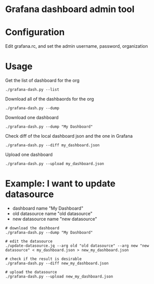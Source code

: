 # Grafana dashboard admin tool

# Configuration
Edit grafana.rc, and set the admin username, password, organization

# Usage

Get the list of dashboard for the org

```
./grafana-dash.py --list
```

Download all of the dashbaords for the org

```
./grafana-dash.py --dump
```

Download one dashboard

```
./grafana-dash.py --dump "My Dashboard"
```

Check diff of the local dashboard json and the one in Grafana

```
./grafana-dash.py --diff my_dashboard.json
```


Upload one dashboard

```
./grafana-dash.py --upload my_dashboard.json
```

# Example: I want to update datasource
- dashboard name "My Dashboard"
- old datasource name "old datasource"
- new datasource name "new datasource"

```
# download the dashboard
./grafana-dash.py --dump "My Dashboard"

# edit the datasource
./update-datasource.jq --arg old "old datasource" --arg new "new datasource" < my_dashboard.json > new_my_dashboard.json

# check if the result is desirable
./grafana-dash.py --diff new_my_dashboard.json

# upload the datasource
./grafana-dash.py --upload new_my_dashboard.json
```



